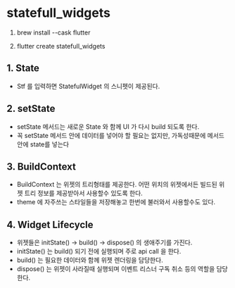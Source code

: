 # statefull_widgets

1. brew install --cask flutter

2. flutter create statefull_widgets

## 1. State

- Stf 를 입력하면 StatefulWidget 의 스니펫이 제공된다.

## 2. setState

- setState 메서드는 새로운 State 와 함께 UI 가 다시 build 되도록 한다.
- 꼭 setState 메서드 안에 데이터를 넣어야 할 필요는 없지만, 가독성때문에 메서드 안에 state를 넣는다

## 3. BuildContext

- BuildContext 는 위젯의 트리형태를 제공한다. 어떤 위치의 위젯에서든 빌드된 위젯 트리 정보를 제공받아서 사용할수 있도록 한다.
- theme 에 자주쓰는 스타일들을 저장해놓고 한번에 불러와서 사용할수도 있다.

## 4. Widget Lifecycle

- 위젯들은 initState() -> build() -> dispose() 의 생애주기를 가진다.
- initState() 는 build() 되기 전에 실행되며 주로 api call 을 한다.
- build() 는 필요한 데이터와 함께 위젯 렌더링을 담당한다.
- dispose() 는 위젯이 사라질때 실행되며 이벤트 리스너 구독 취소 등의 역할을 담당한다.